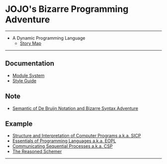 # JOJO's Bizarre Programming Adventure

------

- A Dynamic Programming Language
  - [Story Map][story-map]

------

## Documentation

- [Module System][module-system]
- [Style Guide][style-guide]

## Note

- [Semantic of De Bruijn Notation and Bizarre Syntax Adventure][de-bruijn-notation]

## Example

- [Structure and Interpretation of Computer Programs a.k.a. SICP][sicp]
- [Essentials of Programming Languages a.k.a. EOPL][eopl]
- [Communicating Sequential Processes a.k.a. CSP][csp]
- [The Reasoned Schemer][reasoned]

------

[story-map]: https://xieyuheng.github.io/jojo/story-map

[module-system]: https://xieyuheng.github.io/jojo/docs/module-system
[style-guide]: https://xieyuheng.github.io/jojo/docs/style-guide

[de-bruijn-notation]: https://xieyuheng.github.io/jojo/note/de-bruijn-notation

[sicp]: https://github.com/xieyuheng/jojo/tree/master/example/sicp
[eopl]: https://github.com/xieyuheng/jojo/tree/master/example/eopl
[csp]: https://github.com/xieyuheng/jojo/tree/master/example/csp
[reasoned]: https://github.com/xieyuheng/jojo/tree/master/example/reasoned

